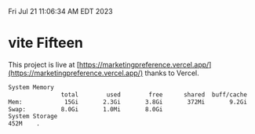 Fri Jul 21 11:06:34 AM EDT 2023

# vite Fifteen


This project is live at [https://marketingpreference.vercel.app/](https://marketingpreference.vercel.app/) thanks to Vercel.

```bash
System Memory
               total        used        free      shared  buff/cache   available
Mem:            15Gi       2.3Gi       3.8Gi       372Mi       9.2Gi        12Gi
Swap:          8.0Gi       1.0Mi       8.0Gi
System Storage
452M	.
